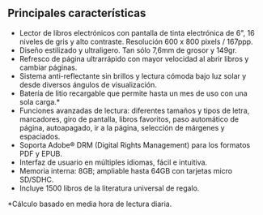 ﻿## Principales características

- Lector de libros electrónicos con pantalla de tinta electrónica de 6", 16 niveles de gris y alto contraste. Resolución 600 x 800 pixels / 167ppp. 
- Diseño estilizado y ultraligero. Tan sólo 7,6mm de grosor y 149gr.
- Refresco de página ultrarrápido con mayor velocidad al abrir libros y cambiar páginas.
- Sistema anti-reflectante sin brillos y lectura cómoda bajo luz solar y desde diversos ángulos de visualización.
- Batería de litio recargable que permite hasta un mes de uso con una sola carga.*
- Funciones avanzadas de lectura: diferentes tamaños y tipos de letra, marcadores, giro de pantalla, libros favoritos, paso automático de página, autoapagado, ir a la página, selección de márgenes y espaciados.
- Soporta Adobe® DRM (Digital Rights Management) para los formatos PDF y EPUB.
- Interfaz de usuario en múltiples idiomas, fácil e intuitiva.
- Memoria interna: 8GB; ampliable hasta 64GB con tarjetas micro SD/SDHC. 
- Incluye 1500 libros de la literatura universal de regalo.

*Cálculo basado en media hora de lectura diaria.
